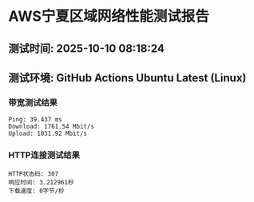 # AWS宁夏区域网络性能测试报告
## 测试时间: 2025-10-10 08:18:24
## 测试环境: GitHub Actions Ubuntu Latest (Linux)

### 带宽测试结果
```
Ping: 39.437 ms
Download: 1761.54 Mbit/s
Upload: 1031.92 Mbit/s
```

### HTTP连接测试结果
```
HTTP状态码: 307
响应时间: 3.212961秒
下载速度: 0字节/秒
```

